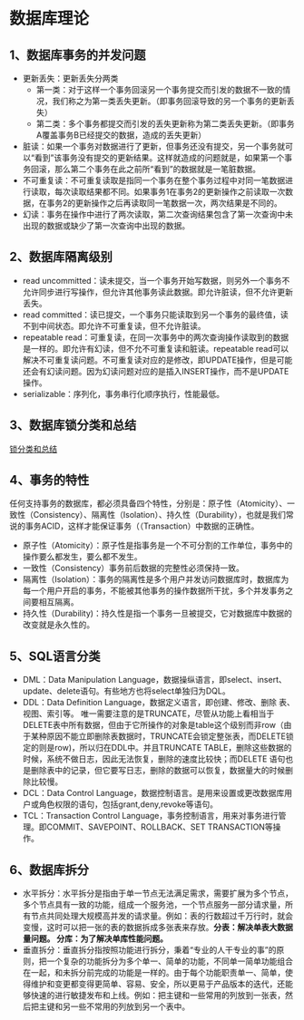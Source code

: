 # 数据库理论

## 1、数据库事务的并发问题
- 更新丢失：更新丢失分两类
	- 第一类：对于这样一个事务回滚另一个事务提交而引发的数据不一致的情况，我们称之为第一类丢失更新。（即事务回滚导致的另一个事务的更新丢失）
	- 第二类：多个事务都提交而引发的丢失更新称为第二类丢失更新。（即事务A覆盖事务B已经提交的数据，造成的丢失更新）
- 脏读：如果一个事务对数据进行了更新，但事务还没有提交，另一个事务就可以“看到”该事务没有提交的更新结果。这样就造成的问题就是，如果第一个事务回滚，那么第二个事务在此之前所“看到”的数据就是一笔脏数据。
- 不可重复读：不可重复读取是指同一个事务在整个事务过程中对同一笔数据进行读取，每次读取结果都不同。如果事务1在事务2的更新操作之前读取一次数据，在事务2的更新操作之后再读取同一笔数据一次，两次结果是不同的。
- 幻读：事务在操作中进行了两次读取，第二次查询结果包含了第一次查询中未出现的数据或缺少了第一次查询中出现的数据。

## 2、数据库隔离级别
- read uncommitted：读未提交，当一个事务开始写数据，则另外一个事务不允许同步进行写操作，但允许其他事务读此数据。即允许脏读，但不允许更新丢失。
- read committed：读已提交，一个事务只能读取到另一个事务的最终值，读不到中间状态。即允许不可重复读，但不允许脏读。
- repeatable read：可重复读，在同一次事务中的两次查询操作读取到的数据是一样的。即允许有幻读，但不允不可重复读和脏读。repeatable read可以解决不可重复读问题。不可重复读对应的是修改，即UPDATE操作，但是可能还会有幻读问题。因为幻读问题对应的是插入INSERT操作，而不是UPDATE操作。
- serializable：序列化，事务串行化顺序执行，性能最低。

## 3、数据库锁分类和总结
[锁分类和总结](https://blog.csdn.net/weixin_39651041/article/details/79985715)

## 4、事务的特性
  任何支持事务的数据库，都必须具备四个特性，分别是：原子性（Atomicity）、一致性（Consistency）、隔离性（Isolation）、持久性（Durability），也就是我们常说的事务ACID，这样才能保证事务（（Transaction）中数据的正确性。 

- 原子性（Atomicity）：原子性是指事务是一个不可分割的工作单位，事务中的操作要么都发生，要么都不发生。
- 一致性（Consistency）事务前后数据的完整性必须保持一致。
- 隔离性（Isolation）：事务的隔离性是多个用户并发访问数据库时，数据库为每一个用户开启的事务，不能被其他事务的操作数据所干扰，多个并发事务之间要相互隔离。
- 持久性（Durability)：持久性是指一个事务一旦被提交，它对数据库中数据的改变就是永久性的。

## 5、SQL语言分类
- DML：Data Manipulation Language，数据操纵语言，即select、insert、update、delete语句。有些地方也将select单独归为DQL。
- DDL：Data Definition Language，数据定义语言，即创建、修改、删除 表、视图、索引等。 唯一需要注意的是TRUNCATE，尽管从功能上看相当于DELETE表中所有数据，但由于它所操作的对象是table这个级别而非row（由于某种原因不能立即删除表数据时，TRUNCATE会锁定整张表，而DELETE锁定的则是row)，所以归在DDL中。并且TRUNCATE TABLE，删除这些数据的时候，系统不做日志，因此无法恢复，删除的速度比较快；而DELETE 语句也是删除表中的记录，但它要写日志，删除的数据可以恢复，数据量大的时候删除比较慢。
- DCL：Data Control Language，数据控制语言。是用来设置或更改数据库用户或角色权限的语句，包括grant,deny,revoke等语句。
- TCL：Transaction Control Language，事务控制语言，用来对事务进行管理。即COMMIT、SAVEPOINT、ROLLBACK、SET TRANSACTION等操作。

## 6、数据库拆分
- 水平拆分：水平拆分是指由于单一节点无法满足需求，需要扩展为多个节点，多个节点具有一致的功能，组成一个服务池，一个节点服务一部分请求量，所有节点共同处理大规模高并发的请求量。例如：表的行数超过千万行时，就会变慢，这时可以把一张的表的数据拆成多张表来存放。**分表：解决单表大数据量问题。 分库：为了解决单库性能问题。**
- 垂直拆分：垂直拆分指按照功能进行拆分，秉着“专业的人干专业的事”的原则，把一个复杂的功能拆分为多个单一、简单的功能，不同单一简单功能组合在一起，和未拆分前完成的功能是一样的。由于每个功能职责单一、简单，使得维护和变更都变得更简单、容易、安全，所以更易于产品版本的迭代，还能够快速的进行敏捷发布和上线。例如：把主键和一些常用的列放到一张表，然后把主键和另一些不常用的列放到另一个表中。


